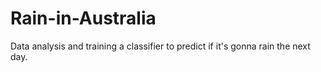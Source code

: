 # Rain-in-Australia
 Data analysis and training a classifier to predict if it's gonna rain the next day.
